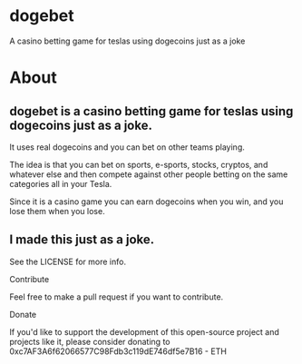 # dogebet
A casino betting game for teslas using dogecoins just as a joke

# About

dogebet is a casino betting game for teslas using dogecoins just as a joke.
---

It uses real dogecoins and you can bet on other teams playing.

The idea is that you can bet on sports, e-sports, stocks, cryptos, and whatever else and then compete against other people betting on the same categories all in your Tesla.

Since it is a casino game you can earn dogecoins when you win, and you lose them when you lose.

I made this just as a joke.
---
See the LICENSE for more info.

Contribute

Feel free to make a pull request if you want to contribute.

Donate

If you'd like to support the development of this open-source project and projects like it, please consider donating to
0xc7AF3A6f62066577C98Fdb3c119dE746df5e7B16 - ETH

